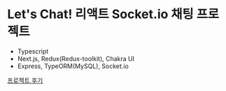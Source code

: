 # Let's Chat! 리액트 Socket.io 채팅 프로젝트

- Typescript
- Next.js, Redux(Redux-toolkit), Chakra UI
- Express, TypeORM(MySQL), Socket.io

[프로젝트 후기](https://knorway.github.io/posts/2021-10-02)